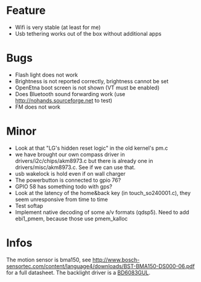 # Feature #
  * Wifi is very stable (at least for me)
  * Usb tethering works out of the box without additional apps

# Bugs #
  * Flash light does not work
  * Brightness is not reported correctly, brightness cannot be set
  * OpenEtna boot screen is not shown (VT must be enabled)
  * Does Bluetooth sound forwarding work (use http://nohands.sourceforge.net to test)
  * FM does not work

# Minor #
  * Look at that "LG's hidden reset logic" in the old kernel's pm.c
  * we have brought our own compass driver in drivers/i2c/chips/akm8973.c but there is already one in drivers/misc/akm8973.c. See if we can use that.
  * usb wakelock is hold even if on wall charger
  * The powerbutton is connected to gpio 76?
  * GPIO 58 has something todo with gps?
  * Look at the latency of the home&back key (in touch\_so240001.c), they seem unresponsive from time to time
  * Test softap
  * Implement native decoding of some a/v formats (qdsp5). Need to add ebi1\_pmem, because those use pmem\_kalloc

# Infos #
The motion sensor is bma150, see http://www.bosch-sensortec.com/content/language4/downloads/BST-BMA150-DS000-06.pdf for a full datasheet.
The backlight driver is a [BD6083GUL](http://www.rohm.com/products/databook/driver/pdf/bd6083gul_1-e.pdf).